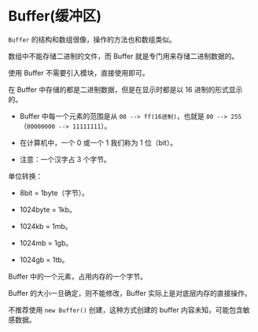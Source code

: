 # Buffer(缓冲区)

`Buffer` 的结构和数组很像，操作的方法也和数组类似。

数组中不能存储二进制的文件，而 Buffer 就是专门用来存储二进制数据的。

使用 Buffer 不需要引入模块，直接使用即可。

在 Buffer 中存储的都是二进制数据，但是在显示时都是以 16 进制的形式显示的。

- Buffer 中每一个元素的范围是从 `00 --> ff(16进制)`，也就是 `00 --> 255`（`00000000 --> 11111111`）。

- 在计算机中，一个 0 或一个 1 我们称为 1 位（bit）。

- 注意：一个汉字占 3 个字节。

单位转换：

- 8bit = 1byte（字节）。

- 1024byte = 1kb。

- 1024kb = 1mb。

- 1024mb = 1gb。

- 1024gb = 1tb。

Buffer 中的一个元素，占用内存的一个字节。

Buffer 的大小一旦确定，则不能修改，Buffer 实际上是对底层内存的直接操作。

不推荐使用 `new Buffer()` 创建，这种方式创建的 buffer 内容未知，可能包含敏感数据。
